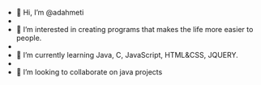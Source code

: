 - 👋 Hi, I’m @adahmeti
- 
- 👀 I’m interested in creating programs that makes the life more easier to people.
- 
- 🌱 I’m currently learning Java, C, JavaScript, HTML&CSS, JQUERY.
- 
- 💞️ I’m looking to collaborate on java projects
